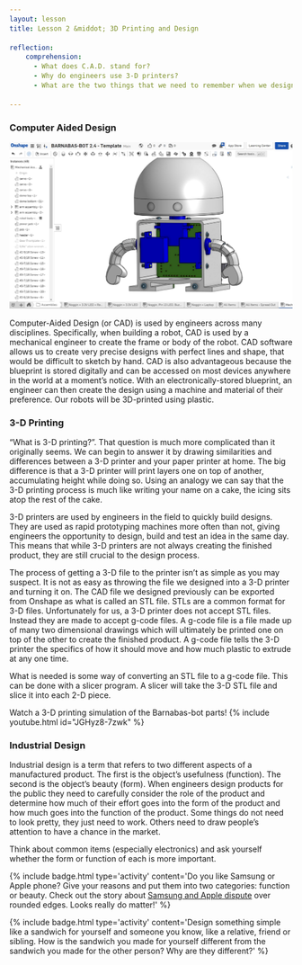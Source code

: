 ```yaml
---
layout: lesson
title: Lesson 2 &middot; 3D Printing and Design

reflection:
    comprehension: 
      - What does C.A.D. stand for?
      - Why do engineers use 3-D printers?
      - What are the two things that we need to remember when we design things?

---
```


### Computer Aided Design

<img src="fig-2_0.png" alt="fig-2_0" style="zoom:50%;" class="image center" />

Computer-Aided Design (or CAD) is used by engineers across many disciplines. Specifically, when building a robot, CAD is used by a mechanical engineer to create the frame or body of the robot. CAD software allows us to create very precise designs with perfect lines and shape, that would be difficult to sketch by hand. CAD is also advantageous because the blueprint is stored digitally and can be accessed on most devices anywhere in the world at a moment’s notice. With an electronically-stored blueprint, an engineer can then create the design using a machine and material of their preference. Our robots will be 3D-printed using plastic.

### 3-D Printing
“What is 3-D printing?”. That question is much more complicated than it originally seems. We can begin to answer it by drawing similarities and differences between a 3-D printer and your paper printer at home. The big difference is that a 3-D printer will print layers one on top of another, accumulating height while doing so. Using an analogy we can say that the 3-D printing process is much like writing your name on a cake, the icing sits atop the rest of the cake.

3-D printers are used by engineers in the field to quickly build designs. They are used as rapid prototyping machines more often than not, giving engineers the opportunity to design, build and test an idea in the same day. This means that while 3-D printers are not always creating the finished product, they are still crucial to the design process.

The process of getting a 3-D file to the printer isn’t as simple as you may suspect. It is not as easy as throwing the file we designed into a 3-D printer and turning it on. The CAD file we designed previously can be exported from Onshape as what is called an STL file. STLs are a common format for 3-D files. Unfortunately for us, a 3-D printer does not accept STL files. Instead they are made to accept g-code files. A g-code file is a file made up of many two dimensional drawings which will ultimately be printed one on top of the other to create the finished product. A g-code file tells the 3-D printer the specifics of how it should move and how much plastic to extrude at any one time.

What is needed is some way of converting an STL file to a g-code file. This can be done with a slicer program. A slicer will take the 3-D STL file and slice it into each 2-D piece.

Watch a 3-D printing simulation of the Barnabas-bot parts!
{% include youtube.html id="JGHyz8-7zwk" %}

### Industrial Design 
Industrial design is a term that refers to two different aspects of a manufactured product. The first is the object’s usefulness (function). The second is the object’s beauty (form). When engineers design products for the public they need to carefully consider the role of the product and determine how much of their effort goes into the form of the product and how much goes into the function of the product. Some things do not need to look pretty, they just need to work. Others need to draw people’s attention to have a chance in the market.

Think about common items (especially electronics) and ask yourself whether the form or function of each is more important.

{% include badge.html type='activity' content='Do you like Samsung or Apple phone?  Give your reasons and put them into two categories: function or beauty.   Check out the story about <a href="https://bgr.com/2018/05/24/samsung-apple-lawsuit-patents-rounded-corners-setllement/" target="_blank">Samsung and Apple dispute</a> over rounded edges.  Looks really do matter!' %}

{% include badge.html type='activity' content='Design something simple like a sandwich for yourself and someone you know, like a relative, friend or sibling. How is the sandwich you made for yourself different from the sandwich you made for the other person? Why are they different?' %}
